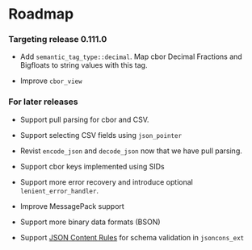 # Roadmap

### Targeting release 0.111.0

- Add `semantic_tag_type::decimal`. Map cbor Decimal Fractions and 
  Bigfloats to string values with this tag.

- Improve `cbor_view`

### For later releases

- Support pull parsing for cbor and CSV.

- Support selecting CSV fields using `json_pointer`

- Revist `encode_json` and `decode_json` now that we have pull parsing.

- Support cbor keys implemented using SIDs

- Support more error recovery and introduce optional `lenient_error_handler`.

- Improve MessagePack support

- Support more binary data formats (BSON)

- Support [JSON Content Rules](https://datatracker.ietf.org/doc/draft-newton-json-content-rules/) for schema validation in `jsoncons_ext`

